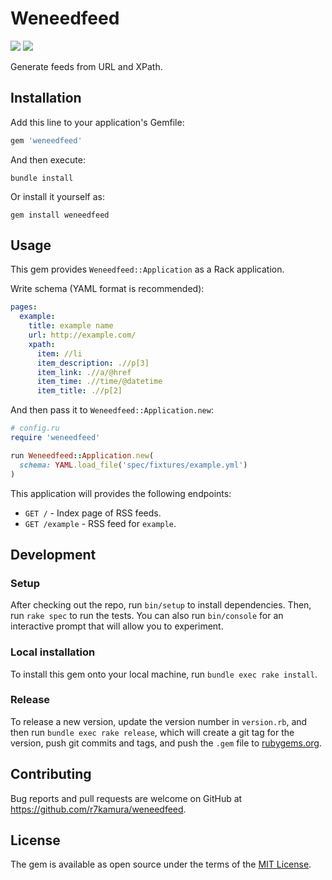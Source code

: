 # Weneedfeed

[![](https://badge.fury.io/rb/weneedfeed.svg)](https://rubygems.org/gems/weneedfeed)
[![](https://github.com/r7kamura/weneedfeed/workflows/.github/workflows/test.yml/badge.svg)](https://github.com/r7kamura/weneedfeed/actions?query=workflow%3A.github%2Fworkflows%2Ftest.yml)

Generate feeds from URL and XPath.

## Installation

Add this line to your application's Gemfile:

```ruby
gem 'weneedfeed'
```

And then execute:

    bundle install

Or install it yourself as:

    gem install weneedfeed

## Usage

This gem provides `Weneedfeed::Application` as a Rack application.

Write schema (YAML format is recommended):

```yaml
pages:
  example:
    title: example name
    url: http://example.com/
    xpath:
      item: //li
      item_description: .//p[3]
      item_link: .//a/@href
      item_time: .//time/@datetime
      item_title: .//p[2]
```

And then pass it to `Weneedfeed::Application.new`:

```ruby
# config.ru
require 'weneedfeed'

run Weneedfeed::Application.new(
  schema: YAML.load_file('spec/fixtures/example.yml')
)
```

This application will provides the following endpoints:

- `GET /` - Index page of RSS feeds.
- `GET /example` - RSS feed for `example`.

## Development

### Setup

After checking out the repo, run `bin/setup` to install dependencies. Then, run `rake spec` to run the tests. You can also run `bin/console` for an interactive prompt that will allow you to experiment.

### Local installation

To install this gem onto your local machine, run `bundle exec rake install`.

### Release

To release a new version, update the version number in `version.rb`, and then run `bundle exec rake release`, which will create a git tag for the version, push git commits and tags, and push the `.gem` file to [rubygems.org](https://rubygems.org).

## Contributing

Bug reports and pull requests are welcome on GitHub at https://github.com/r7kamura/weneedfeed.

## License

The gem is available as open source under the terms of the [MIT License](https://opensource.org/licenses/MIT).
